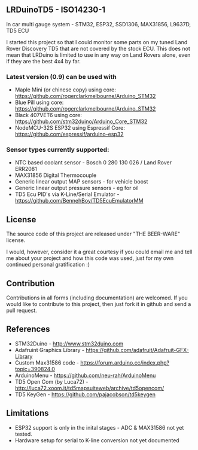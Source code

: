 ## LRDuinoTD5 - ISO14230-1
In car multi gauge system -  STM32, ESP32, SSD1306, MAX31856, L9637D, TD5 ECU

I started this project so that I could monitor some parts on my tuned Land Rover Discovery TD5 that are not covered by the stock ECU.  This does not mean that LRDuino is limited to use in any way on Land Rovers alone, even if they are the best 4x4 by far.

### Latest version (0.9) can be used with
* Maple Mini (or chinese copy) using core: https://github.com/rogerclarkmelbourne/Arduino_STM32
* Blue Pill using core: https://github.com/rogerclarkmelbourne/Arduino_STM32
* Black 407VET6 using core: https://github.com/stm32duino/Arduino_Core_STM32
* NodeMCU-32S ESP32 using Espressif Core: https://github.com/espressif/arduino-esp32

### Sensor types currently supported:  
* NTC based coolant sensor - Bosch 0 280 130 026 / Land Rover ERR2081  
* MAX31856 Digital Thermocouple  
* Generic linear output MAP sensors - for vehicle boost
* Generic linear output pressure sensors - eg for oil
* TD5 Ecu PID's via K-Line/Serial Emulator - https://github.com/BennehBoy/TD5EcuEmulatorMM

## License

The source code of this project are released under "THE BEER-WARE" license.

I would, however, consider it a great courtesy if you could email me and tell me about your project and how this code was used, just for my own continued personal gratification :)

## Contribution

Contributions in all forms (including documentation) are welcomed. If you would like to contribute to this project, then just fork it in github and send a pull request.

## References

* STM32Duino - http://www.stm32duino.com
* Adafruint Graphics Library - https://github.com/adafruit/Adafruit-GFX-Library
* Custom Max31586 code - https://forum.arduino.cc/index.php?topic=390824.0
* ArduinoMenu - https://github.com/neu-rah/ArduinoMenu
* TD5 Open Com (by Luca72) - http://luca72.xoom.it/td5mapsuiteweb/archive/td5opencom/
* TD5 KeyGen - https://github.com/pajacobson/td5keygen

## Limitations

* ESP32 support is only in the inital stages - ADC & MAX31586 not yet tested.
* Hardware setup for serial to K-line conversion not yet documented